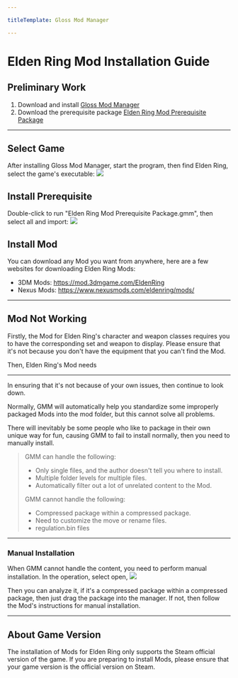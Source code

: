 ```yaml
---

titleTemplate: Gloss Mod Manager

---
```


# Elden Ring Mod Installation Guide

## Preliminary Work

1. Download and install [Gloss Mod Manager](https://mod.3dmgame.com/mod/197445)
2. Download the prerequisite package [Elden Ring Mod Prerequisite Package](https://cloud.aoe.top/s/KrRfO)

---

## Select Game

After installing Gloss Mod Manager, start the program, then find Elden Ring, select the game's executable:
![](https://mod.3dmgame.com/static/upload/mod/202401/MOD65a4d6ed67906.png@webp)

## Install Prerequisite

Double-click to run "Elden Ring Mod Prerequisite Package.gmm", then select all and import:
![](https://mod.3dmgame.com/static/upload/mod/202401/MOD65a4da1577140.png@webp)

## Install Mod

You can download any Mod you want from anywhere, here are a few websites for downloading Elden Ring Mods:

- 3DM Mods: https://mod.3dmgame.com/EldenRing
- Nexus Mods: https://www.nexusmods.com/eldenring/mods/

---

## Mod Not Working

Firstly, the Mod for Elden Ring's character and weapon classes requires you to have the corresponding set and weapon to display.
Please ensure that it's not because you don't have the equipment that you can't find the Mod.

Then, Elden Ring's Mod needs

---

In ensuring that it's not because of your own issues, then continue to look down.

Normally, GMM will automatically help you standardize some improperly packaged Mods into the mod folder, but this cannot solve all problems.

There will inevitably be some people who like to package in their own unique way for fun, causing GMM to fail to install normally, then you need to manually install.

> GMM can handle the following:
> - Only single files, and the author doesn't tell you where to install.
> - Multiple folder levels for multiple files.
> - Automatically filter out a lot of unrelated content to the Mod.
>   
> GMM cannot handle the following:
> - Compressed package within a compressed package.
> - Need to customize the move or rename files.
> - regulation.bin files

---

### Manual Installation

When GMM cannot handle the content, you need to perform manual installation. In the operation, select open,
![](https://mod.3dmgame.com/static/upload/mod/202401/MOD65a4e08dea413.png@webp)

Then you can analyze it, if it's a compressed package within a compressed package, then just drag the package into the manager.
If not, then follow the Mod's instructions for manual installation.

---

## About Game Version

The installation of Mods for Elden Ring only supports the Steam official version of the game. If you are preparing to install Mods, please ensure that your game version is the official version on Steam.